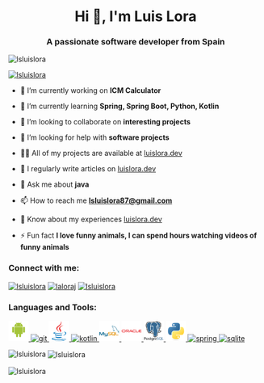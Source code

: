 <h1 align="center">Hi 👋, I'm Luis Lora</h1>
<h3 align="center">A passionate software developer from Spain</h3>

<p align="left"> <img src="https://komarev.com/ghpvc/?username=lsluislora&label=Profile%20views&color=0e75b6&style=flat" alt="lsluislora" /> </p>

<p align="left"> <a href="https://github.com/ryo-ma/github-profile-trophy"><img src="https://github-profile-trophy.vercel.app/?username=lsluislora" alt="lsluislora" /></a> </p>

- 🔭 I’m currently working on **ICM Calculator**

- 🌱 I’m currently learning **Spring, Spring Boot, Python, Kotlin**

- 👯 I’m looking to collaborate on **interesting projects**

- 🤝 I’m looking for help with **software projects**

- 👨‍💻 All of my projects are available at [luislora.dev](luislora.dev)

- 📝 I regularly write articles on [luislora.dev](luislora.dev)

- 💬 Ask me about **java**

- 📫 How to reach me **lsluislora87@gmail.com**

- 📄 Know about my experiences [luislora.dev](luislora.dev)

- ⚡ Fun fact **I love funny animals, I can spend hours watching videos of funny animals**

<h3 align="left">Connect with me:</h3>
<p align="left">
<a href="https://dev.to/lsluislora" target="blank"><img align="center" src="https://raw.githubusercontent.com/rahuldkjain/github-profile-readme-generator/master/src/images/icons/Social/devto.svg" alt="lsluislora" height="30" width="40" /></a>
<a href="https://linkedin.com/in/laloraj" target="blank"><img align="center" src="https://raw.githubusercontent.com/rahuldkjain/github-profile-readme-generator/master/src/images/icons/Social/linked-in-alt.svg" alt="laloraj" height="30" width="40" /></a>
<a href="https://instagram.com/lsluislora" target="blank"><img align="center" src="https://raw.githubusercontent.com/rahuldkjain/github-profile-readme-generator/master/src/images/icons/Social/instagram.svg" alt="lsluislora" height="30" width="40" /></a>
</p>

<h3 align="left">Languages and Tools:</h3>
<p align="left"> <a href="https://developer.android.com" target="_blank" rel="noreferrer"> <img src="https://raw.githubusercontent.com/devicons/devicon/master/icons/android/android-original-wordmark.svg" alt="android" width="40" height="40"/> </a> <a href="https://git-scm.com/" target="_blank" rel="noreferrer"> <img src="https://www.vectorlogo.zone/logos/git-scm/git-scm-icon.svg" alt="git" width="40" height="40"/> </a> <a href="https://www.java.com" target="_blank" rel="noreferrer"> <img src="https://raw.githubusercontent.com/devicons/devicon/master/icons/java/java-original.svg" alt="java" width="40" height="40"/> </a> <a href="https://kotlinlang.org" target="_blank" rel="noreferrer"> <img src="https://www.vectorlogo.zone/logos/kotlinlang/kotlinlang-icon.svg" alt="kotlin" width="40" height="40"/> </a> <a href="https://www.mysql.com/" target="_blank" rel="noreferrer"> <img src="https://raw.githubusercontent.com/devicons/devicon/master/icons/mysql/mysql-original-wordmark.svg" alt="mysql" width="40" height="40"/> </a> <a href="https://www.oracle.com/" target="_blank" rel="noreferrer"> <img src="https://raw.githubusercontent.com/devicons/devicon/master/icons/oracle/oracle-original.svg" alt="oracle" width="40" height="40"/> </a> <a href="https://www.postgresql.org" target="_blank" rel="noreferrer"> <img src="https://raw.githubusercontent.com/devicons/devicon/master/icons/postgresql/postgresql-original-wordmark.svg" alt="postgresql" width="40" height="40"/> </a> <a href="https://www.python.org" target="_blank" rel="noreferrer"> <img src="https://raw.githubusercontent.com/devicons/devicon/master/icons/python/python-original.svg" alt="python" width="40" height="40"/> </a> <a href="https://spring.io/" target="_blank" rel="noreferrer"> <img src="https://www.vectorlogo.zone/logos/springio/springio-icon.svg" alt="spring" width="40" height="40"/> </a> <a href="https://www.sqlite.org/" target="_blank" rel="noreferrer"> <img src="https://www.vectorlogo.zone/logos/sqlite/sqlite-icon.svg" alt="sqlite" width="40" height="40"/> </a> </p>

<p><img align="left" src="https://github-readme-stats.vercel.app/api/top-langs?username=lsluislora&show_icons=true&locale=en&layout=compact" alt="lsluislora" /></p>

<p>&nbsp;<img align="center" src="https://github-readme-stats.vercel.app/api?username=lsluislora&show_icons=true&locale=en" alt="lsluislora" /></p>

<p><img align="center" src="https://github-readme-streak-stats.herokuapp.com/?user=lsluislora&" alt="lsluislora" /></p>


<!---
Lsluislora/Lsluislora is a ✨ special ✨ repository because its `README.md` (this file) appears on your GitHub profile.
You can click the Preview link to take a look at your changes.
--->
